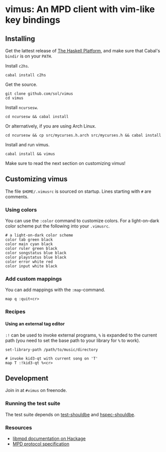# vimus: An MPD client with vim-like key bindings

## Installing

Get the lattest release of [The Haskell
Platform](http://hackage.haskell.org/platform/), and make sure that Cabal's
`bindir` is on your `PATH`.

Install `c2hs`.

    cabal install c2hs


Get the source.

    git clone github.com/sol/vimus
    cd vimus

Install `ncursesw`.

    cd ncursesw && cabal install

Or alternatively, if you are using Arch Linux.

    cd ncursesw && cp src/mycurses.h.arch src/mycurses.h && cabal install


Install and run vimus.

    cabal install && vimus

Make sure to read the next section on customizing vimus!

## Customizing  vimus

The file `$HOME/.vimusrc` is sourced on startup.  Lines starting with `#` are
comments.

### Using colors

You can use the `:color` command to customize colors.  For a light-on-dark
color scheme put the following into your `.vimusrc`.

    # a light-on-dark color scheme
    color tab green black
    color main cyan black
    color ruler green black
    color songstatus blue black
    color playstatus blue black
    color error white red
    color input white black

### Add custom mappings

You can add mappings with the `:map`-command.

    map q :quit<cr>

### Recipes

#### Using an external tag editor

`:!` can be used to invoke external programs, `%` is expanded to the current
path (you need to set the base path to your library for `%` to work).

    set-library-path /path/to/music/directory

    # invoke kid3-qt with current song on 'T'
    map T :!kid3-qt %<cr>

## Development

Join in at `#vimus` on freenode.

### Running the test suite
The test suite depends on [test-shouldbe][] and [hspec-shouldbe][].

### Resources

 * [libmpd documentation on Hackage](http://hackage.haskell.org/packages/archive/libmpd/latest/doc/html/Network-MPD.html)
 * [MPD protocol specification](http://www.musicpd.org/doc/protocol/)

[test-shouldbe]:  https://github.com/sol/test-shouldbe
[hspec-shouldbe]: https://github.com/sol/hspec-shouldbe
